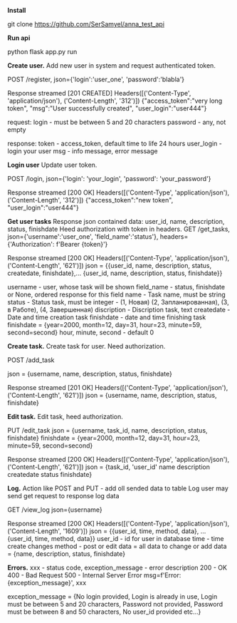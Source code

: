 **Install**

git clone https://github.com/SerSamyel/anna_test_api

**Run api**

python flask app.py run 

**Create user.**
Add new user in system and request authenticated token.

POST /register, json={'login':'user_one', 'password':'blabla'}

Response streamed [201 CREATED]
Headers([('Content-Type', 'application/json'), ('Content-Length', '312')])
{"access_token":"very long token", "msg":"User successfully created", "user_login":"user444"}

request:
login - must be between 5 and 20 characters
password - any, not empty

response:
token - access_token, default time to life 24 hours
user_login - login your user
msg - info message, error message

**Login user**
Update user token.

POST /login, json={'login': 'your_login', 'password': 'your_password'}

Response streamed [200 OK]
Headers([('Content-Type', 'application/json'), ('Content-Length', '312')])
{"access_token":"new token", "user_login":"user444"}


**Get user tasks**
Response json contained data: user_id, name, description, status, finishdate
Heed authorization with token in headers.
GET /get_tasks, json={'username':'user_one', 'field_name':'status'}, headers={'Authorization': f'Bearer {token}'}

Response streamed [200 OK]
Headers([('Content-Type', 'application/json'), ('Content-Length', '621')])
json = {{user_id, name, description, status, createdate, finishdate},... {user_id, name, description, status, finishdate}}

username - user, whose task will be shown
field_name - status, finishdate or None, ordered response for this field
name - Task name, must be string
status - Status task, must be integer - (1, Новая) (2, Запланированная), (3, в Работе), (4, Завершенная)
discription - Discription task, text
createdate - Date and time creation task
finishdate - date and time finishing task
    finishdate = {year=2000, month=12, day=31, hour=23, minute=59, second=second}
        hour, minute, second - default 0


**Create task.**
Create task for user. Need authorization.

POST /add_task 

json = {username, name, description, status, finishdate}

Response streamed [201 OK]
Headers([('Content-Type', 'application/json'), ('Content-Length', '621')])
json = {username, name, description, status, finishdate}


**Edit task.**
Edit task, heed authorization.

PUT /edit_task json = {username, task_id, name, description, status, finishdate}
    finishdate = {year=2000, month=12, day=31, hour=23, minute=59, second=second}

Response streamed [200 OK]
Headers([('Content-Type', 'application/json'), ('Content-Length', '621')])
json = {task_id, 'user_id' name description createdate status finishdate}


**Log.**
Action like POST and PUT - add oll sended data to table Log
user may send get request to response log data

GET /view_log json={username}

Response streamed [200 OK]
Headers([('Content-Type', 'application/json'), ('Content-Length', '1609')])
json = {{user_id, time, method, data}, ... {user_id, time, method, data}}
user_id - id for user in database
time - time create changes
method - post or edit
data = all data to change or add
    data = {name, description, status, finishdate}



**Errors.**
xxx - status code, exception_message - error description
200 - OK
400 - Bad Request
500 - Internal Server Error
msg=f'Error: {exception_message}', xxx

exception_message = {No login provided, Login is already in use,
                     Login must be between 5 and 20 characters,
                     Password not provided,
                     Password must be between 8 and 50 characters,
                     No user_id provided
                     etc...}